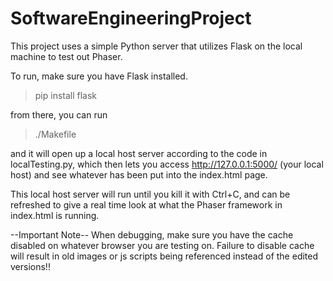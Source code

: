 # SoftwareEngineeringProject

This project uses a simple Python server that utilizes Flask on the local machine to test out Phaser.

To run, make sure you have Flask installed.
> pip install flask

from there, you can run
> ./Makefile

and it will open up a local host server according to the code in localTesting.py, which then lets you access
http://127.0.0.1:5000/ (your local host) and see whatever has been put into the index.html page.

This local host server will run until you kill it with Ctrl+C, and can be refreshed to give a real time look at what the Phaser framework in index.html is running.

--Important Note--
When debugging, make sure you have the cache disabled on whatever browser you are testing on. Failure to disable cache will result in old images or js scripts being referenced instead of the edited versions!!